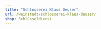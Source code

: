 ```yaml
---
title: "Schlosserei Klaus Deuser"
url: /weinstadt/schlosserei-klaus-deuser/
shop: Schlüsseldienst
---
```

